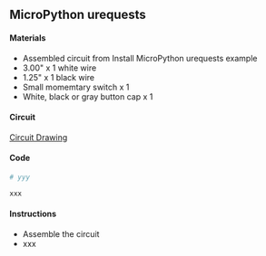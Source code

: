 ## MicroPython urequests

#### Materials
 - Assembled circuit from Install MicroPython urequests example
 - 3.00" x 1 white wire
 - 1.25" x 1 black wire
 - Small momemtary switch x 1
 - White, black or gray button cap x 1

#### Circuit
[Circuit Drawing](lesson03-05.pdf)

#### Code
```Python
# yyy

xxx
```

#### Instructions
 - Assemble the circuit
 - xxx


